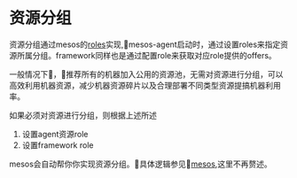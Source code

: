 # 资源分组
资源分组通过mesos的[roles](http://mesos.apache.org/documentation/latest/roles/)实现,mesos-agent启动时，通过设置roles来指定资源所属分组。framework同样也是通过配置role来获取对应role提供的offers。

一般情况下，推荐所有的机器加入公用的资源池，无需对资源进行分组，可以高效利用机器资源，减少机器资源碎片以及合理部署不同类型资源提搞机器利用率。

如果必须对资源进行分组，则根据上述所述
1. 设置agent资源role
2. 设置framework role

mesos会自动帮你你实现资源分组。具体逻辑参见[mesos](http://mesos.apache.org/documentation/latest/roles/),这里不再赘述。